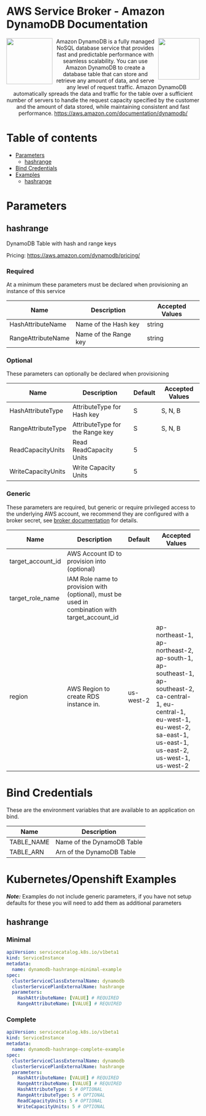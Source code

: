 # AWS Service Broker - Amazon DynamoDB Documentation

<img  align="left" src="https://s3.amazonaws.com/awsservicebroker/icons/aws-service-broker.png" width="120"><img align="right" src="https://s3.amazonaws.com/thp-aws-icons-dev/Database_AmazonDynamoDB_LARGE.png" width="108"> <p align="center">Amazon DynamoDB is a fully managed NoSQL database service that provides fast and predictable performance with seamless scalability. You can use Amazon DynamoDB to create a database table that can store and retrieve any amount of data, and serve any level of request traffic. Amazon DynamoDB automatically spreads the data and traffic for the table over a sufficient number of servers to handle the request capacity specified by the customer and the amount of data stored, while maintaining consistent and fast performance.
https://aws.amazon.com/documentation/dynamodb/</p>

Table of contents
=================

* [Parameters](#parameters)
  * [hashrange](#param-hashrange)
* [Bind Credentials](#bind-credentials)
* [Examples](#kubernetes-openshift-examples)
  * [hashrange](#example-hashrange)

<a id="parameters" />

# Parameters

<a id="param-hashrange" />

## hashrange

DynamoDB Table with hash and range keys

Pricing: https://aws.amazon.com/dynamodb/pricing/

### Required

At a minimum these parameters must be declared when provisioning an instance of this service

Name           | Description     | Accepted Values
-------------- | --------------- | ---------------
HashAttributeName|Name of the Hash key|string
RangeAttributeName|Name of the Range key|string

### Optional

These parameters can optionally be declared when provisioning

Name           | Description     | Default         | Accepted Values
-------------- | --------------- | --------------- | ---------------
HashAttributeType|AttributeType for  Hash key|S|S, N, B
RangeAttributeType|AttributeType for the  Range key|S|S, N, B
ReadCapacityUnits|Read ReadCapacity Units|5|
WriteCapacityUnits|Write Capacity Units|5|

### Generic

These parameters are required, but generic or require privileged access to the underlying AWS account, we recommend they are configured with a broker secret, see [broker documentation](/docs/) for details.

Name           | Description     | Default         | Accepted Values
-------------- | --------------- | --------------- | ---------------
target_account_id|AWS Account ID to provision into (optional)||
target_role_name|IAM Role name to provision with (optional), must be used in combination with target_account_id||
region|AWS Region to create RDS instance in.|us-west-2|ap-northeast-1, ap-northeast-2, ap-south-1, ap-southeast-1, ap-southeast-2, ca-central-1, eu-central-1, eu-west-1, eu-west-2, sa-east-1, us-east-1, us-east-2, us-west-1, us-west-2

<a id="bind-credentials" />

# Bind Credentials

These are the environment variables that are available to an application on bind.

Name           | Description
-------------- | ---------------
TABLE_NAME|Name of the DynamoDB Table
TABLE_ARN|Arn of the DynamoDB Table

<a id="kubernetes-openshift-examples" />

# Kubernetes/Openshift Examples

***Note:*** Examples do not include generic parameters, if you have not setup defaults for these you will need to add
them as additional parameters

<a id="example-hashrange" />

## hashrange

### Minimal
```yaml
apiVersion: servicecatalog.k8s.io/v1beta1
kind: ServiceInstance
metadata:
  name: dynamodb-hashrange-minimal-example
spec:
  clusterServiceClassExternalName: dynamodb
  clusterServicePlanExternalName: hashrange
  parameters:
    HashAttributeName: [VALUE] # REQUIRED
    RangeAttributeName: [VALUE] # REQUIRED
```

### Complete
```yaml
apiVersion: servicecatalog.k8s.io/v1beta1
kind: ServiceInstance
metadata:
  name: dynamodb-hashrange-complete-example
spec:
  clusterServiceClassExternalName: dynamodb
  clusterServicePlanExternalName: hashrange
  parameters:
    HashAttributeName: [VALUE] # REQUIRED
    RangeAttributeName: [VALUE] # REQUIRED
    HashAttributeType: S # OPTIONAL
    RangeAttributeType: S # OPTIONAL
    ReadCapacityUnits: 5 # OPTIONAL
    WriteCapacityUnits: 5 # OPTIONAL
```

